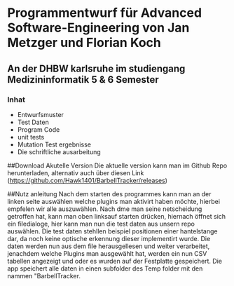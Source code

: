 # Programmentwurf für Advanced Software-Engineering von Jan Metzger und Florian Koch
## An der DHBW karlsruhe im studiengang Medizininformatik 5 & 6 Semester

### Inhat
<ul>
  <li>Entwurfsmuster</li>
  <li>Test Daten</li>
  <li>Program Code</li>
  <li>unit tests</li>
  <li>Mutation Test ergebnisse</li>
  <li>Die schriftliche ausarbeitung</li>
</ul>

##Download Akutelle Version
Die aktuelle version kann man im Github Repo herunterladen, alternativ auch über diesen Link (https://github.com/Hawk1401/BarbellTracker/releases)

##Nutz anleitung
Nach dem starten des programmes kann man an der linken seite auswählen welche plugins man aktivirt haben möchte, hierbei empfelen wir alle auszuwählen.
Nach dme man seine netscheidung getroffen hat, kann man oben linksauf starten drücken, hiernach öffnet sich ein filedialoge, hier kann man nun die test daten aus unsern repo auswählen.
Die test daten stehllen beispiel positionen einer hantelstange dar, da noch keine optische erkennung dieser implementirt wurde. 
Die daten werden nun aus dem file herausgellesen und weiter verarbeitet, jenachdem welche Plugins man ausgewählt hat, werden ein nun CSV tabellen angezeigt und oder es wurden auf der Festplatte gespeichert.
Die app speichert alle daten in einen subfolder des Temp folder mit den nammen "BarbellTracker.

